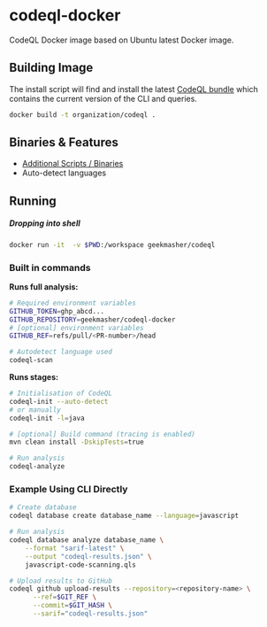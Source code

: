 # codeql-docker

CodeQL Docker image based on Ubuntu latest Docker image.


## Building Image

The install script will find and install the latest [CodeQL bundle](https://github.com/github/codeql-action/releases) which contains the current version of the CLI and queries.

```bash
docker build -t organization/codeql .
```

## Binaries & Features

- [Additional Scripts / Binaries](./bin)
- Auto-detect languages

## Running

##### Dropping into shell

```bash
docker run -it  -v $PWD:/workspace geekmasher/codeql
```


### Built in commands

**Runs full analysis:**

```bash
# Required environment variables
GITHUB_TOKEN=ghp_abcd...
GITHUB_REPOSITORY=geekmasher/codeql-docker
# [optional] environment variables
GITHUB_REF=refs/pull/<PR-number>/head

# Autodetect language used
codeql-scan
```

**Runs stages:**

```bash
# Initialisation of CodeQL
codeql-init --auto-detect
# or manually
codeql-init -l=java

# [optional] Build command (tracing is enabled)
mvn clean install -DskipTests=true

# Run analysis
codeql-analyze
```

### Example Using CLI Directly

```bash
# Create database
codeql database create database_name --language=javascript

# Run analysis
codeql database analyze database_name \
    --format "sarif-latest" \
    --output "codeql-results.json" \
    javascript-code-scanning.qls

# Upload results to GitHub
codeql github upload-results --repository=<repository-name> \
      --ref=$GIT_REF \
      --commit=$GIT_HASH \
      --sarif="codeql-results.json"

```
